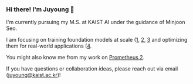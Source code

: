 ### Hi there! I'm Juyoung 👋

I'm currently pursuing my M.S. at KAIST AI under the guidance of Minjoon Seo.

I am focusing on training foundation models at scale ([1](https://arxiv.org/abs/2504.15431), [2](https://huggingface.co/trillionlabs/Tri-7B), [3](https://huggingface.co/trillionlabs/Tri-21B) and optimizing them for real-world applications ([4](https://huggingface.co/trillionlabs/Tri-7B-Search-preview).

You might also know me from my work on [Prometheus 2](https://arxiv.org/abs/2405.01535).

If you have questions or collaboration ideas, please reach out via email (juyoung@kaist.ac.kr)!
